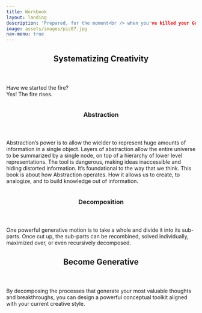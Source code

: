 ```yaml
---
title: Workbook
layout: landing
description: 'Prepared, for the moment<br /> when you've killed your Gods <br />and must transcend simply to appear worthy of it.'
image: assets/images/pic07.jpg
nav-menu: true
---
```


<!-- Main -->
<div id="main">

<!-- One -->
<section id="one">
	<div class="inner">
		<header class="major">
			<h2>Systematizing Creativity</h2>
		</header>
		<p>Have we started the fire? <br> Yes! The fire rises.</p>
	</div>
</section>

<!-- Two -->
<section id="two" class="spotlights">
	<section>
		<a href="generic.html" class="image">
			<img src="assets/images/pic08.jpg" alt="" data-position="center center" />
		</a>
		<div class="content">
			<div class="inner">
				<header class="major">
					<h3>Abstraction</h3>
				</header>
				<p>Abstraction’s power is to allow the wielder to represent huge amounts of information in a single object. Layers of abstraction allow the entire universe to be summarized by a single node, on top of a hierarchy of lower level representations. The tool is dangerous, making ideas inaccessible and hiding distorted information. It’s foundational to the way that we think. This book is about how Abstraction operates. How it allows us to create, to analogize, and to build knowledge out of information.</p>
				<ul class="actions">
					<!-- <li><a href="generic.html" class="button">Learn more</a></li> -->
				</ul>
			</div>
		</div>
	</section>
	<section>
		<a href="generic.html" class="image">
			<img src="assets/images/pic09.jpg" alt="" data-position="top center" />
		</a>
		<div class="content">
			<div class="inner">
				<header class="major">
					<h3>Decomposition</h3>
				</header>
				<p>One powerful generative motion is to take a whole and divide it into its sub-parts. Once cut up, the sub-parts can be recombined, solved individually, maximized over, or even recursively decomposed.</p>
				<ul class="actions">
					<!-- <li><a href="generic.html" class="button">Learn more</a></li> -->
				</ul>
			</div>
		</div>
	</section>
</section>

<!-- Three -->
<section id="three">
	<div class="inner">
		<header class="major">
			<h2>Become Generative</h2>
		</header>
		<p>By decomposing the processes that generate your most valuable thoughts and breakthroughs, you can design a powerful conceptual toolkit aligned with your current creative style.</p>
		<ul class="actions">
			<!-- <li><a href="generic.html" class="button next">Get Started</a></li> -->
		</ul>
	</div>
</section>

</div>
